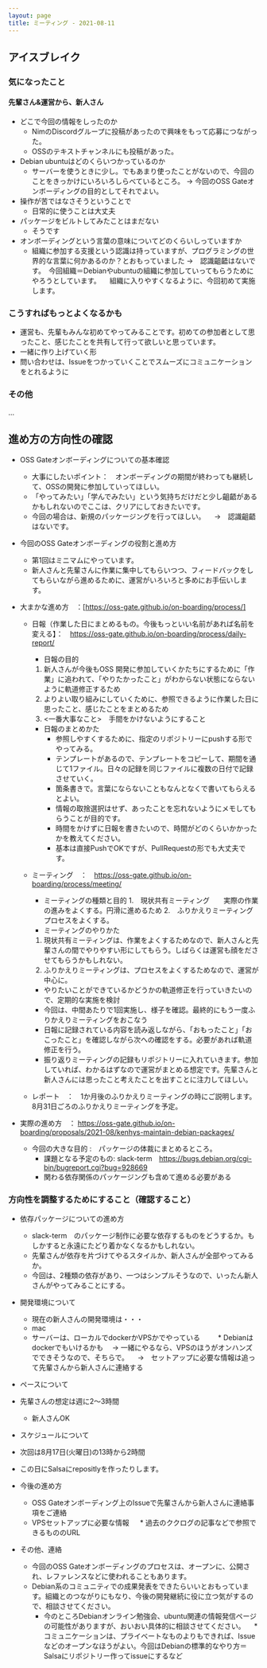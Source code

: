 ```yaml
---
layout: page
title: ミーティング - 2021-08-11
---
```

## アイスブレイク
### 気になったこと
#### 先輩さん&運営から、新人さん
  * どこで今回の情報をしったのか
    * NimのDiscordグループに投稿があったので興味をもって応募につながった。
    * OSSのテキストチャンネルにも投稿があった。
  * Debian ubuntuはどのくらいつかっているのか
    * サーバーを使うときに少し。でもあまり使ったことがないので、今回のことをきっかけにいろいろしらべているところ。
    → 今回のOSS Gateオンボーディングの目的としてそれでよい。
  * 操作が苦ではなさそうということで
    * 日常的に使うことは大丈夫
  * パッケージをビルトしてみたことはまだない
    * そうです
  * オンボーディングという言葉の意味についてどのくらいしっていますか
    * 組織に参加する支援という認識は持っていますが、プログラミングの世界的な言葉に何かあるのか？とおもっていました
    →　認識齟齬はないです。　今回組織＝Debianやubuntuの組織に参加していってもらうためにやろうとしています。
    　組織に入りやすくなるように、今回初めて実施します。
    　
### こうすればもっとよくなるかも
  * 運営も、先輩もみんな初めてやってみることです。初めての参加者として思ったこと、感じたことを共有して行って欲しいと思っています。
  * 一緒に作り上げていく形
  * 問い合わせは、Issueをつかっていくことでスムーズにコミュニケーションをとれるように

### その他
...

## 進め方の方向性の確認
* OSS Gateオンボーディングについての基本確認
  * 大事にしたいポイント：　オンボーディングの期間が終わっても継続して、OSSの開発に参加していってほしい。
  * 「やってみたい」「学んでみたい」という気持ちだけだと少し齟齬があるかもしれないのでここは、クリアにしておきたいです。
  * 今回の場合は、新規のパッケージングを行ってほしい。
　→　認識齟齬はないです。

* 今回のOSS Gateオンボーディングの役割と進め方
  * 第1回はミニマムにやっています。
  * 新人さんと先輩さんに作業に集中してもらいつつ、フィードバックをしてもらいながら進めるために、運営がいろいろと多めにお手伝いします。

* 大まかな進め方　：[https://oss-gate.github.io/on-boarding/process/]
  * 日報（作業した日にまとめるもの。今後もっといい名前があれば名前を変える】：　https://oss-gate.github.io/on-boarding/process/daily-report/
    * 日報の目的
    1. 新人さんが今後もOSS 開発に参加していくかたちにするために「作業」に追われて、「やりたかったこと」がわからない状態にならないように軌道修正するため
    2. よりよい取り組みにしていくために、参照できるように作業した日に思ったこと、感じたことをまとめるため
    3. <一番大事なこと>　手間をかけないようにすること
    * 日報のまとめかた
      * 参照しやすくするために、指定のリポジトリーにpushする形でやってみる。
      * テンプレートがあるので、テンプレートをコピーして、期間を通じて1ファイル。日々の記録を同じファイルに複数の日付で記録させていく。
      * 箇条書きで。言葉にならないこともなんとなくで書いてもらえるとよい。
      * 情報の取捨選択はせず、あったことを忘れないようにメモしてもらうことが目的です。
      * 時間をかけずに日報を書きたいので、時間がどのくらいかかったかを教えてください。
      * 基本は直接PushでOKですが、PullRequestの形でも大丈夫です。

  * ミーティング　：　https://oss-gate.github.io/on-boarding/process/meeting/
    * ミーティングの種類と目的
    1.　現状共有ミーティング　　実際の作業の進みをよくする。円滑に進めるため
    2.　ふりかえりミーティング　プロセスをよくする。
    * ミーティングのやりかた
    1. 現状共有ミーティングは、作業をよくするためなので、新人さんと先輩さんの間でやりやすい形にしてもらう。しばらくは運営も顔をださせてもらうかもしれない。
    2. ふりかえりミーティングは、プロセスをよくするためなので、運営が中心に。
      * やりたいことができているかどうかの軌道修正を行っていきたいので、定期的な実施を検討
      * 今回は、中間あたりで1回実施し、様子を確認。最終的にもう一度ふりかえりミーティングをおこなう
      * 日報に記録されている内容を読み返しながら、「おもったこと」「おこったこと」を確認しながら次への確認をする。必要があれば軌道修正を行う。
      * 振り返りミーティングの記録もリポジトリーに入れていきます。参加していれば、わかるはずなので運営がまとめる想定です。先輩さんと新人さんには思ったこと考えたことを出すことに注力してほしい。
  * レポート　：　1か月後のふりかえりミーティングの時にご説明します。8月31日ごろのふりかえりミーティングを予定。

* 実際の進め方　： https://oss-gate.github.io/on-boarding/proposals/2021-08/kenhys-maintain-debian-packages/
  * 今回の大きな目的 :　パッケージの体裁にまとめるところ。
    * 課題となる予定のもの: slack-term　https://bugs.debian.org/cgi-bin/bugreport.cgi?bug=928669
    * 関わる依存関係のパッケージングも含めて進める必要がある


### 方向性を調整するためにすること（確認すること）
* 依存パッケージについての進め方
  * slack-term　のパッケージ制作に必要な依存するものをどうするか。もしかすると永遠にたどり着かなくなるかもしれない。
   * 先輩さんが依存を片づけてやるスタイルか、新人さんが全部やってみるか。
   * 今回は、2種類の依存があり、一つはシンプルそうなので、いったん新人さんがやってみることにする。

* 開発環境について
  * 現在の新人さんの開発環境は・・・
   * mac
   * サーバーは、ローカルでdockerかVPSかでやっている
　　 * Debianはdockerでもいけるかも
　→ 一緒にやるなら、VPSのほうがオンハンズでできそうなので、そちらで。
　→　セットアップに必要な情報は追って先輩さんから新人さんに連絡する
* ペースについて
 * 先輩さんの想定は週に2～3時間
   * 新人さんOK

* スケジュールについて
 * 次回は8月17日(火曜日)の13時から2時間
 * この日にSalsaにrepositlyを作ったりします。

* 今後の進め方
  * OSS Gateオンボーディング上のIssueで先輩さんから新人さんに連絡事項をご連絡
   * VPSセットアップに必要な情報
　 * 過去のククログの記事などで参照できるもののURL

* その他、連絡
  * 今回のOSS Gateオンボーディングのプロセスは、オープンに、公開され、レファレンスなどに使われることもあります。
  * Debian系のコミュニティでの成果発表をできたらいいとおもっています。組織とのつながりにもなり、今後の開発継続に役に立つ気がするので、相談させてください。
    * 今のところDebianオンライン勉強会、ubuntu関連の情報発信ページの可能性がありますが、おいおい具体的に相談させてください。
　* コミュニケーションは、プライベートなものよりもできれば、Issueなどのオープンなほうがよい。今回はDebianの標準的なやり方＝Salsaにリポジトリー作ってissueにするなど

